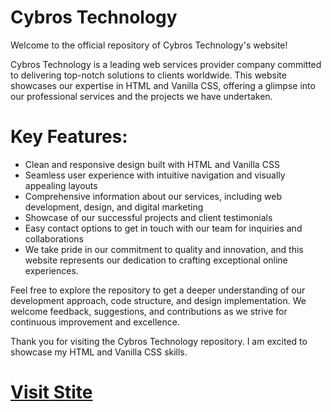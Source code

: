 # Cybros Technology
Welcome to the official repository of Cybros Technology's website!

Cybros Technology is a leading web services provider company committed to delivering top-notch solutions to clients worldwide. This website showcases our expertise in HTML and Vanilla CSS, offering a glimpse into our professional services and the projects we have undertaken.

# Key Features:
- Clean and responsive design built with HTML and Vanilla CSS
- Seamless user experience with intuitive navigation and visually appealing layouts
- Comprehensive information about our services, including web development, design, and digital marketing
- Showcase of our successful projects and client testimonials
- Easy contact options to get in touch with our team for inquiries and collaborations
- We take pride in our commitment to quality and innovation, and this website represents our dedication to crafting exceptional online experiences.

Feel free to explore the repository to get a deeper understanding of our development approach, code structure, and design implementation. We welcome feedback, suggestions, and contributions as we strive for continuous improvement and excellence.

Thank you for visiting the Cybros Technology repository. I am excited to showcase my HTML and Vanilla CSS skills.

# [Visit Stite](https://sheharyar0503.github.io/Cybros-Website/index.html) 
